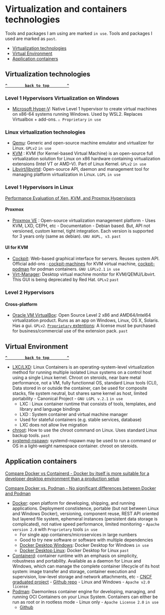 # Virtualization and containers technologies

Tools and packages I am using are marked `in use`.
Tools and packages I used are marked as `past`.

- [Virtualization technologies](#virtualization-technologies)
- [Virtual Environment](#virtual-environment)
- [Application containers](#application-containers)

## Virtualization technologies ##
**[`^        back to top        ^`](#)**
### Level 1 Hypervisors Virtualization on Windows ###
- [Microsoft Hyper-V](https://docs.microsoft.com/en-us/virtualization/hyper-v-on-windows/quick-start/enable-hyper-v): Native Level 1 hypervisor to create virtual machines on x86-64 systems running Windows. Used by WSL2. Replaces Virtualbox + add-ons. `⚠ Proprietary` `in use`
### Linux virtualization technologies ###
- [Qemu](https://www.qemu.org/): Generic and open-source machine emulator and virtualizer for Linux. `GPLv2` `in use`
- [KVM](https://www.linux-kvm.org/page/Main_Page) : KVM (for Kernel-based Virtual Machine) is an open-source full virtualization solution for Linux on x86 hardware containing virtualization extensions (Intel VT or AMD-V). Part of Linux Kernel. `GPLv2` `in use`
- [Libvirt/libvirtd](https://libvirt.org/): Open-source API, daemon and management tool for managing platform virtualization in Linux. `LGPL` `in use`
### Level 1 Hypervisors in Linux ###
[Performance Evaluation of Xen, KVM, and Proxmox Hypervisors](https://www.researchgate.net/publication/327482365_Performance_Evaluation_of_Xen_KVM_and_Proxmox_Hypervisors)
#### Proxmox ####
- [Proxmox VE](https://www.proxmox.com/en/proxmox-ve) : Open-source virtualization management platform - Uses KVM, LXD, CEPH, etc - Documentation - Debian based. But, API not versioned, custom kernel, tight integration. Each version is supported for 3 years only (same as debian). `GNU AGPL, v3`. `past`
#### UI for KVM ####
- [Cockpit](https://cockpit-project.org/): Web-based graphical interface for servers. Reuses system API. Official add-ons : [cockpit-machines](github.com/cockpit-project/cockpit-machines) for KVM virtual machine, [cockpit-podman](github.com/cockpit-project/cockpit-podman) for podman containers. `GNU LGPLv2.1` `in use`
- [Virt-Manager](https://virt-manager.org/): Desktop virtual machine monitor for KVM/QEMU/Libvirt. This GUI is being deprecated by Red Hat. `GPLv2` `past`

### Level 2 Hypervisors ###
#### Cross-platform ####
- [Oracle VM VirtualBox](https://www.virtualbox.org/): Open Source Level 2 x86 and AMD64/Intel64 virtualization product. Runs as an app on Windows, Linux, OS X, Solaris. Has a gui. `GPLv2`. [`Proprietary` extentions](https://www.oracle.com/assets/oracle-vm-virtualbox-overview-2981353.pdf): A license must be purchased for business/commercial use of the extension pack. `past`

## Virtual Environment ##
**[`^        back to top        ^`](#)**
- [LXC/LXD](https://linuxcontainers.org/): Linux Containers is an operating-system-level virtualization method for running multiple isolated Linux systems on a control host using a single Linux kernel. Chroot on steroids, near bare metal performance, not a VM, fully functionnal OS, standard Linux tools (CLI), Data stored in or outside the container, can be used for composite stacks, file system neutral, but shares same kernel as host, limited portability - Canonical Project - `GNU LGPL v.2.1` `in use`
  * LXC : Linux container runtime that consists of tools, templates, and library and language bindings
  * LXD : System container and virtual machine manager
  * Used for stateful containers (e.g. stable services, database)
  * LXC does not allow live migration
- [chroot](https://www.howtogeek.com/441534/how-to-use-the-chroot-command-on-linux/): How to use the chroot command on Linux. Uses standard Linux backup tools. `past`
- [systemd-nspawn](https://wiki.archlinux.org/title/Systemd-nspawn): systemd-nspawn may be used to run a command or OS in a light-weight namespace container. chroot on steroids.

## Application containers ##
[Compare Docker vs Containerd - Docker by itself is more suitable for a developer desktop environment than a production setup](https://earthly.dev/blog/containerd-vs-docker/)

[Compare Docker vs. Podman - No significant differences between Docker and Podman](https://www.techtarget.com/searchitoperations/tip/Compare-Docker-vs-Podman-for-container-management)

- [Docker](https://www.docker.com/): open platform for developing, shipping, and running applications. Deployment constistence, portable (but not between Linux and Windows Docker), versioning, component reuse, REST API oriented but layered file system, ephemeral instances (persistent data storage is complicated), not native speed performance, limited monitoring - `Apache version 2.0` with `Proprietary` tools `in use`
  * For single app containers/microservices in large numbers
  * Good to try new software or software with multiple dependencies 
  * [Docker Desktop Windows](https://docs.docker.com/desktop/install/windows-install/): Docker Desktop for Windows `in use`
  * [Docker Desktop Linux](https://docs.docker.com/desktop/install/linux-install/): Docker Desktop for Linux `past`
- [Containerd](https://containerd.io/): container runtime with an emphasis on simplicity, robustness and portability. Available as a daemon for Linux and Windows, which can manage the complete container lifecycle of its host system: image transfer and storage, container execution and supervision, low-level storage and network attachments, etc - [CNCF graduated project](https://www.cncf.io/projects/containerd/) - [Github repo](https://github.com/containerd/containerd) - Linux and Windows - `Apache v2.0 license`
- [Podman](https://podman.io/): Daemonless container engine for developing, managing, and running OCI Containers on your Linux System. Containers can either be run as root or in rootless mode - Linux only - `Apache License 2.0` `in use`
  * [Github](https://github.com/containers/podman)

